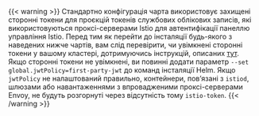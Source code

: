 ---
---
{{< warning >}}
Стандартно конфігурація чарта використовує захищені сторонні токени для проєкцій токенів службових облікових записів, які використовуються проксі-серверами Istio для автентифікації панеллю управління Istio. Перед тим як перейти до інсталяції будь-якого з наведених нижче чартів, вам слід перевірити, чи увімкнені сторонні токени у вашому кластері, дотримуючись інструкцій, описаних [тут](/docs/ops/best-practices/security/#configure-third-party-service-account-tokens). Якщо сторонні токени не увімкнені, ви повинні додати параметр `--set global.jwtPolicy=first-party-jwt` до команд інсталяції Helm. Якщо `jwtPolicy` не налаштований правильно, контейнери, повʼязані з `istiod`, шлюзами або навантаженнями з впровадженими проксі-серверами Envoy, не будуть розгорнуті через відсутність тому `istio-token`.
{{< /warning >}}
